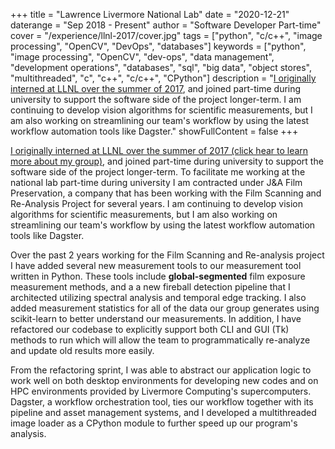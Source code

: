 +++
title = "Lawrence Livermore National Lab"
date = "2020-12-21"
daterange = "Sep 2018 - Present"
author = "Software Developer Part-time" 
cover = "/experience/llnl-2017/cover.jpg"
tags = ["python", "c/c++", "image processing", "OpenCV", "DevOps", "databases"]
keywords = ["python", "image processing", "OpenCV", "dev-ops", "data management", "development operations", "databases", "sql", "big data", "object stores", "multithreaded", "c", "c++", "c/c++", "CPython"]
description = "[I originally interned at LLNL over the summer of 2017](/experience/llnl-2017), and joined part-time during university to support the software side of the project longer-term. I am continuing to develop vision algorithms for scientific measurements, but I am also working on streamlining our team's workflow by using the latest workflow automation tools like Dagster."
showFullContent = false
+++

[I originally interned at LLNL over the summer of 2017 (click hear to learn more about my group)](/experience/llnl-2017), and joined part-time during university to support the software side of the project longer-term.
To facilitate me working at the national lab part-time during university I am contracted under J&A Film Preservation, a company that has been working with the Film Scanning and Re-Analysis Project for several years.
I am continuing to develop vision algorithms for scientific measurements, but I am also working on streamlining our team's workflow by using the latest workflow automation tools like Dagster.

Over the past 2 years working for the Film Scanning and Re-analysis project I have added several new measurement tools to our measurement tool written in Python.
These tools include **global-segmented** film exposure measurement methods, and a a new fireball detection pipeline that I architected utilizing spectral analysis and temporal edge tracking.
I also added measurement statistics for all of the data our group generates using scikit-learn to better understand our measurements.
In addition, I have refactored our codebase to explicitly support both CLI and GUI (Tk) methods to run which will allow the team to programmatically re-analyze and update old results more easily.

From the refactoring sprint, I was able to abstract our application logic to work well on both desktop environments for developing new codes and on HPC environments provided by Livermore Computing's supercomputers.
Dagster, a workflow orchestration tool, ties our workflow together with its pipeline and asset management systems, and I developed a multithreaded image loader as a CPython module to further speed up our program's analysis.


